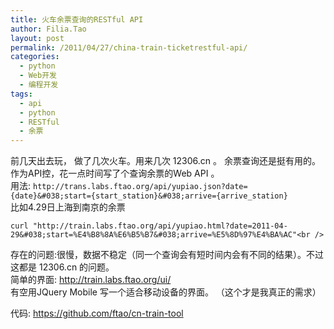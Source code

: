 ```yaml
---
title: 火车余票查询的RESTful API
author: Filia.Tao
layout: post
permalink: /2011/04/27/china-train-ticketrestful-api/
categories:
  - python
  - Web开发
  - 编程开发
tags:
  - api
  - python
  - RESTful
  - 余票
---
```

前几天出去玩， 做了几次火车。用来几次 12306.cn 。 余票查询还是挺有用的。 作为API控，花一点时间写了个查询余票的Web API 。  
用法: `http://trans.labs.ftao.org/api/yupiao.json?date={date}&#038;start={start_station}&#038;arrive={arrive_station}`  
比如4.29日上海到南京的余票

`curl "http://train.labs.ftao.org/api/yupiao.html?date=2011-04-29&#038;start=%E4%B8%8A%E6%B5%B7&#038;arrive=%E5%8D%97%E4%BA%AC"<br />
      `

存在的问题:很慢，数据不稳定（同一个查询会有短时间内会有不同的结果）。不过这都是 12306.cn 的问题。  
简单的界面: <http://train.labs.ftao.org/ui/>  
有空用JQuery Mobile 写一个适合移动设备的界面。 （这个才是我真正的需求）

代码: <https://github.com/ftao/cn-train-tool>
